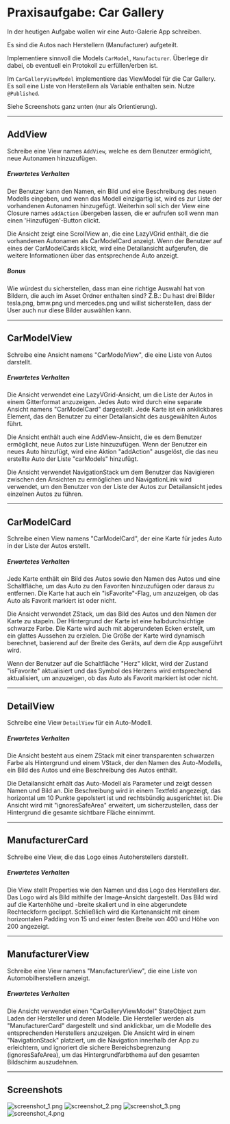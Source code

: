 # Praxisaufgabe: Car Gallery

In der heutigen Aufgabe wollen wir eine Auto-Galerie App schreiben.

Es sind die Autos nach Herstellern (Manufacturer) aufgeteilt.

Implementiere sinnvoll die Models `CarModel`, `Manufacturer`.
Überlege dir dabei, ob eventuell ein Protokoll zu erfüllen/erben ist.

Im `CarGalleryViewModel` implementiere das ViewModel für die Car Gallery.
Es soll eine Liste von Herstellern als Variable enthalten sein.
Nutze `@Published`.

Siehe Screenshots ganz unten (nur als Orientierung).


---

## AddView
Schreibe eine View names `AddView`, welche es dem Benutzer ermöglicht, neue Autonamen hinzuzufügen.
##### Erwartetes Verhalten
Der Benutzer kann den Namen, ein Bild und eine Beschreibung des neuen Modells eingeben, und wenn das Modell einzigartig ist, wird es zur Liste der vorhandenen Autonamen hinzugefügt.
Weiterhin soll sich der View eine Closure names `addAction` übergeben lassen, die er aufrufen soll wenn man einen 'Hinzufügen'-Button clickt.

Die Ansicht zeigt eine ScrollView an, die eine LazyVGrid enthält, die die vorhandenen Autonamen als CarModelCard anzeigt.
Wenn der Benutzer auf eines der CarModelCards klickt, wird eine Detailansicht aufgerufen, die weitere Informationen über das entsprechende Auto anzeigt.

##### Bonus
Wie würdest du sicherstellen, dass man eine richtige Auswahl hat von Bildern, die auch im Asset Ordner enthalten sind? Z.B.: Du hast drei Bilder tesla.png, bmw.png und mercedes.png und willst sicherstellen, dass der User auch nur diese Bilder auswählen kann.

---

## CarModelView
 Schreibe eine Ansicht namens "CarModelView", die eine Liste von Autos darstellt.
##### Erwartetes Verhalten
Die Ansicht verwendet eine LazyVGrid-Ansicht, um die Liste der Autos in einem Gitterformat anzuzeigen. Jedes Auto wird durch eine separate Ansicht namens "CarModelCard" dargestellt. Jede Karte ist ein anklickbares Element, das den Benutzer zu einer Detailansicht des ausgewählten Autos führt.

Die Ansicht enthält auch eine AddView-Ansicht, die es dem Benutzer ermöglicht, neue Autos zur Liste hinzuzufügen. Wenn der Benutzer ein neues Auto hinzufügt, wird eine Aktion "addAction" ausgelöst, die das neu erstellte Auto der Liste "carModels" hinzufügt.

Die Ansicht verwendet NavigationStack um dem Benutzer das Navigieren zwischen den Ansichten zu ermöglichen und NavigationLink wird verwendet, um den Benutzer von der Liste der Autos zur Detailansicht jedes einzelnen Autos zu führen.

---

## CarModelCard
Schreibe einen View namens "CarModelCard", der eine Karte für jedes Auto in der Liste der Autos erstellt.
##### Erwartetes Verhalten
Jede Karte enthält ein Bild des Autos sowie den Namen des Autos und eine Schaltfläche, um das Auto zu den Favoriten hinzuzufügen oder daraus zu entfernen. Die Karte hat auch ein "isFavorite"-Flag, um anzuzeigen, ob das Auto als Favorit markiert ist oder nicht.

Die Ansicht verwendet ZStack, um das Bild des Autos und den Namen der Karte zu stapeln. Der Hintergrund der Karte ist eine halbdurchsichtige schwarze Farbe. Die Karte wird auch mit abgerundeten Ecken erstellt, um ein glattes Aussehen zu erzielen. Die Größe der Karte wird dynamisch berechnet, basierend auf der Breite des Geräts, auf dem die App ausgeführt wird.

Wenn der Benutzer auf die Schaltfläche "Herz" klickt, wird der Zustand "isFavorite" aktualisiert und das Symbol des Herzens wird entsprechend aktualisiert, um anzuzeigen, ob das Auto als Favorit markiert ist oder nicht.

---

## DetailView
Schreibe eine View `DetailView` für ein Auto-Modell.

##### Erwartetes Verhalten
Die Ansicht besteht aus einem ZStack mit einer transparenten schwarzen Farbe als Hintergrund und einem VStack, der den Namen des Auto-Modells, ein Bild des Autos und eine Beschreibung des Autos enthält.

Die Detailansicht erhält das Auto-Modell als Parameter und zeigt dessen Namen und Bild an. Die Beschreibung wird in einem Textfeld angezeigt, das horizontal um 10 Punkte gepolstert ist und rechtsbündig ausgerichtet ist. Die Ansicht wird mit "ignoresSafeArea" erweitert, um sicherzustellen, dass der Hintergrund die gesamte sichtbare Fläche einnimmt.

---

## ManufacturerCard
Schreibe eine View, die das Logo eines Autoherstellers darstellt.

##### Erwartetes Verhalten
Die View stellt Properties wie den Namen und das Logo des Herstellers dar. Das Logo wird als Bild mithilfe der Image-Ansicht dargestellt. Das Bild wird auf die Kartenhöhe und -breite skaliert und in eine abgerundete Rechteckform geclippt. Schließlich wird die Kartenansicht mit einem horizontalen Padding von 15 und einer festen Breite von 400 und Höhe von 200 angezeigt.

---

## ManufacturerView
Schreibe eine View namens "ManufacturerView", die eine Liste von Automobilherstellern anzeigt.

##### Erwartetes Verhalten
Die Ansicht verwendet einen "CarGalleryViewModel" StateObject zum Laden der Hersteller und deren Modelle. Die Hersteller werden als "ManufacturerCard" dargestellt und sind anklickbar, um die Modelle des entsprechenden Herstellers anzuzeigen. Die Ansicht wird in einem "NavigationStack" platziert, um die Navigation innerhalb der App zu erleichtern, und ignoriert die sichere Bereichsbegrenzung (ignoresSafeArea), um das Hintergrundfarbthema auf den gesamten Bildschirm auszudehnen.

---

## Screenshots

 ![screenshot_1.png](README.dir/screenshot_1.png) 
 ![screenshot_2.png](README.dir/screenshot_2.png) 
 ![screenshot_3.png](README.dir/screenshot_3.png) 
 ![screenshot_4.png](README.dir/screenshot_4.png) 
